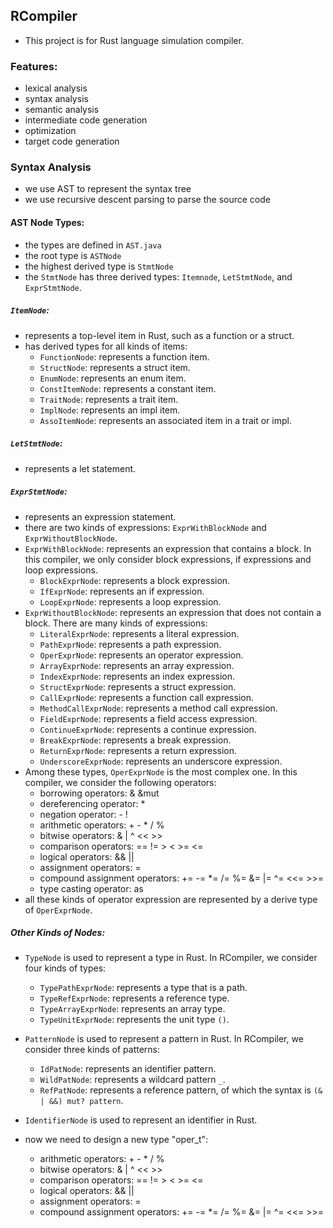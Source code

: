 ## RCompiler

- This project is for Rust language simulation compiler.

### Features:
- lexical analysis
- syntax analysis
- semantic analysis
- intermediate code generation
- optimization
- target code generation 

### Syntax Analysis
- we use AST to represent the syntax tree
- we use recursive descent parsing to parse the source code

#### AST Node Types:
- the types are defined in `AST.java`
- the root type is `ASTNode`
- the highest derived type is `StmtNode`
- the `StmtNode` has three derived types: `Itemnode`, `LetStmtNode`, and `ExprStmtNode`.

##### `ItemNode`:
- represents a top-level item in Rust, such as a function or a struct.
- has derived types for all kinds of items:
    - `FunctionNode`: represents a function item.
    - `StructNode`: represents a struct item.
    - `EnumNode`: represents an enum item.
    - `ConstItemNode`: represents a constant item.
    - `TraitNode`: represents a trait item.
    - `ImplNode`: represents an impl item.
    - `AssoItemNode`: represents an associated item in a trait or impl.

##### `LetStmtNode`:
- represents a let statement.

##### `ExprStmtNode`:
- represents an expression statement.
- there are two kinds of expressions: `ExprWithBlockNode` and `ExprWithoutBlockNode`.
- `ExprWithBlockNode`: represents an expression that contains a block. In this compiler, we only consider block expressions, if expressions and loop expressions.
    - `BlockExprNode`: represents a block expression.
    - `IfExprNode`: represents an if expression.
    - `LoopExprNode`: represents a loop expression.
- `ExprWithoutBlockNode`: represents an expression that does not contain a block. There are many kinds of expressions:
    - `LiteralExprNode`: represents a literal expression.
    - `PathExprNode`: represents a path expression.
    - `OperExprNode`: represents an operator expression.
    - `ArrayExprNode`: represents an array expression.
    - `IndexExprNode`: represents an index expression.
    - `StructExprNode`: represents a struct expression.
    - `CallExprNode`: represents a function call expression.
    - `MethodCallExprNode`: represents a method call expression.
    - `FieldExprNode`: represents a field access expression.
    - `ContinueExprNode`: represents a continue expression.
    - `BreakExprNode`: represents a break expression.
    - `ReturnExprNode`: represents a return expression.
    - `UnderscoreExprNode`: represents an underscore expression.
- Among these types, `OperExprNode` is the most complex one. In this compiler, we consider the following operators:
    - borrowing operators: & &mut
    - dereferencing operator: *
    - negation operator: - !
    - arithmetic operators: + - * / %
    - bitwise operators: & | ^ << >>
    - comparison operators: == != > < >= <=
    - logical operators: && || 
    - assignment operators: = 
    - compound assignment operators: += -= *= /= %= &= |= ^= <<= >>=
    - type casting operator: as
- all these kinds of operator expression are represented by a derive type of `OperExprNode`.
    

##### Other Kinds of Nodes:
- `TypeNode` is used to represent a type in Rust. In RCompiler, we consider four kinds of types:
    - `TypePathExprNode`: represents a type that is a path.
    - `TypeRefExprNode`: represents a reference type.
    - `TypeArrayExprNode`: represents an array type.
    - `TypeUnitExprNode`: represents the unit type `()`.
- `PatternNode` is used to represent a pattern in Rust. In RCompiler, we consider three kinds of patterns:
    - `IdPatNode`: represents an identifier pattern.
    - `WildPatNode`: represents a wildcard pattern `_`.
    - `RefPatNode`: represents a reference pattern, of which the syntax is `(& | &&) mut? pattern`.
- `IdentifierNode` is used to represent an identifier in Rust.

- now we need to design a new type "oper_t":
    - arithmetic operators: + - * / %
    - bitwise operators: & | ^ << >>
    - comparison operators: == != > < >= <=
    - logical operators: && || 
    - assignment operators: = 
    - compound assignment operators: += -= *= /= %= &= |= ^= <<= >>=
